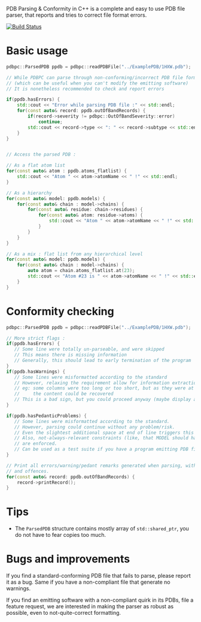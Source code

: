 PDB Parsing & Conformity in C++ is a complete and easy to use PDB file parser,
 that reports and tries to correct file format errors.
 
[![Build Status](https://travis-ci.com/ElianeBriand/PDBPC.svg?branch=master)](https://travis-ci.com/ElianeBriand/PDBPC)


# Basic usage

```c++
pdbpc::ParsedPDB ppdb = pdbpc::readPDBFile("../ExamplePDB/1HXW.pdb");

// While PDBPC can parse through non-conforming/incorrect PDB file format,
// (which can be useful when you can't modify the emitting software)
// It is nonetheless recommended to check and report errors

if(ppdb.hasErrors) {
    std::cout << "Error while parsing PDB file :" << std::endl;
    for(const auto& record: ppdb.outOfBandRecords) {
        if(record->severity != pdbpc::OutOfBandSeverity::error)
            continue;
        std::cout << record->type << ": " << record->subtype << std::end;
    }
}


// Access the parsed PDB :

// As a flat atom list
for(const auto& atom : ppdb.atoms_flatlist) {
    std::cout << "Atom " << atom->atomName << " !" << std::endl;
}

// As a hierarchy
for(const auto& model: ppdb.models) {
    for(const auto& chain : model->chains) {
        for(const auto& residue: chain->residues) {
            for(const auto& atom: residue->atoms) {
                std::cout << "Atom " << atom->atomName << " !" << std::endl;
            }
        }
    }
}

// As a mix : flat list from any hierarchical level
for(const auto& model: ppdb.models) {
    for(const auto& chain : model->chains) {
        auto atom = chain.atoms_flatlist.at(23);
        std::cout << "Atom #23 is " << atom->atomName << " !" << std::endl;
    }
}

```
    
# Conformity checking

```c++
pdbpc::ParsedPDB ppdb = pdbpc::readPDBFile("../ExamplePDB/1HXW.pdb");

// More strict flags :
if(ppdb.hasErrors) {
   // Some line were totally un-parseable, and were skipped
   // This means there is missing information
   // Generally, this should lead to early termination of the program
}
if(ppdb.hasWarnings) {
   // Some lines were misformatted according to the standard
   // However, relaxing the requirement allow for information extraction
   // eg: some columns were too long or too short, but as they were at the end of the line
   //     the content could be recovered
   // This is a bad sign, but you could proceed anyway (maybe display a message)
}

if(ppdb.hasPedanticProblems) {
   // Some lines were misformatted according to the standard. 
   // However, parsing could continue without any problem/risk.
   // Even the slightest additional space at end of line triggers this
   // Also, not-always-relevant constraints (like, that MODEL should have exactly the same ATOM content)
   // are enforced.
   // Can be used as a test suite if you have a program emitting PDB file.
}

// Print all errors/warning/pedant remarks generated when parsing, with line, line number,
// and offences.
for(const auto& record: ppdb.outOfBandRecords) {
    record->printRecord();
}

```

# Tips
*  The `ParsedPDB` structure contains mostly array of `std::shared_ptr`, you do not have to fear copies too much.

# Bugs and improvements

If you find a standard-conforming PDB file that fails to parse, please report it as a bug. Same if
you have a non-compliant file that generate no warnings.


If you find an emitting software with a non-compliant quirk in its PDBs, file a feature 
request, we are interested in making the parser as robust as possible, even to not-quite-correct
formatting.